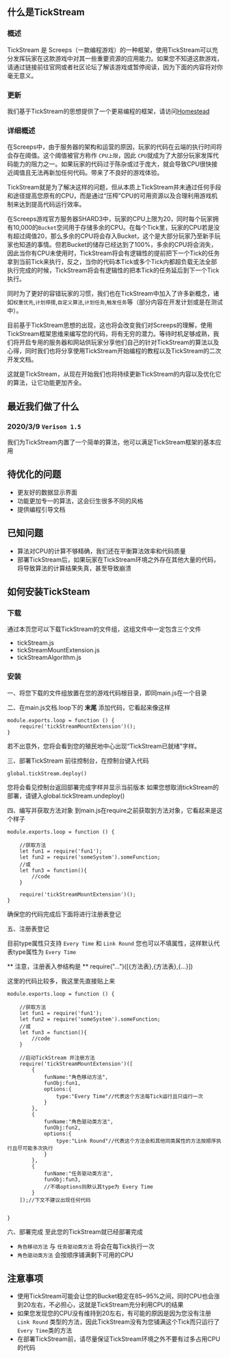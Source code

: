 ## 什么是TickStream
### 概述
TickStream 是 Screeps（一款编程游戏）的一种框架，使用TickStream可以充分发挥玩家在这款游戏中对其一些重要资源的应用能力。如果您不知道这款游戏，请通过链接前往官网或者社区论坛了解该游戏或暂停阅读，因为下面的内容将对你毫无意义。

### 更新
我们基于TickStream的思想提供了一个更易编程的框架，请访问[Homestead](https://gitee.com/mingzey/homestead)

### 详细概述
在Screeps中，由于服务器的架构和运营的原因，玩家的代码在云端的执行时间将会存在阈值。这个阈值被官方称作 `CPU上限`，因此 `CPU`就成为了大部分玩家发挥代码能力的阻力之一。如果玩家的代码过于陈杂或过于庞大，就会导致CPU很快接近阈值且无法再新加任何代码。带来了不良好的游戏体验。

TickStream就是为了解决这样的问题，但从本质上TickStream并未通过任何手段和途径提高您原有的CPU，而是通过“压榨”CPU的可用资源以及合理利用游戏机制来达到提高代码运行效率。

在Screeps游戏官方服务器SHARD3中，玩家的CPU上限为20，同时每个玩家拥有10,000的`Bucket`空间用于存储多余的CPU。在每个Tick里，玩家的CPU若是没有超过阈值20，那么多余的CPU将会存入Bucket，这个是大部分玩家乃至新手玩家也知道的事情。但若Bucket的储存已经达到了100%，多余的CPU将会消失，因此当你有CPU未使用时，TickStream将会有逻辑性的提前把下一个Tick的任务拿到当前Tick来执行，反之，当你的代码本Tick或多个Tick内都超负载无法全部执行完成的时候，TickStream将会有逻辑性的把本Tick的任务延后到下一个Tick执行。

同时为了更好的容错玩家的习惯，我们也在TickStream中加入了许多新概念，诸如`权重优先`,`计划停摆`,`自定义算法`,`计划任务`,`触发任务`等（部分内容在开发计划或是在测试中）。

目前基于TickStream思想的出现，这也将会改变我们对Screeps的理解，使用TickStream框架思维来编写您的代码，将有无穷的潜力。等待时机足够成熟，我们将开启专用的服务器和网站供玩家分享他们自己的针对TickStream的算法以及心得，同时我们也将分享使用TickStream开始编程的教程以及TickStream的二次开发文档。

这就是TickStream，从现在开始我们也将持续更新TickStream的内容以及优化它的算法，让它功能更加齐全。

## 最近我们做了什么
### 2020/3/9 `Verison 1.5`
我们为TickStream内置了一个简单的算法，他可以满足TickStream框架的基本应用

## 待优化的问题
* 更友好的数据显示界面
* 功能更加专一的算法，这会衍生很多不同的风格
* 提供编程引导文档

## 已知问题
* 算法对CPU的计算不够精确，我们还在平衡算法效率和代码质量
* 部署TickStream后，如果玩家在TickStream环境之外存在其他大量的代码，将导致算法的计算结果失真，甚至导致崩溃

## 如何安装TickSteam
### 下载
通过本页您可以下载TickStream的文件组，这组文件中一定包含三个文件

* tickStream.js
* tickStreamMountExtension.js
* tickStreamAlgorithm.js

### 安装

一、将您下载的文件组放置在您的游戏代码根目录，即同main.js在一个目录

二、在main.js文档.loop下的 **末尾** 添加代码，它看起来像这样
```
module.exports.loop = function () {
    require('tickStreamMountExtension')();
}
```
若不出意外，您将会看到您的殖民地中心出现“TickStream已就绪”字样。

三、部署TickStream
前往控制台，在控制台键入代码
```
global.tickStream.deploy()
```
您将会看见控制台返回部署完成字样并显示当前版本
如果您想取消tickStream的部署，请键入global.tickStream.undeploy()

四、编写并获取方法对象
到main.js在require之前获取到方法对象，它看起来是这个样子
```
module.exports.loop = function () {

    //获取方法
    let fun1 = require('fun1');
    let fun2 = require('someSystem').someFunction;
    //或
    let fun3 = function(){
        //code
    }

    require('tickStreamMountExtension')();
}
```
确保您的代码完成后下面将进行注册表登记

五、注册表登记

目前type属性只支持 `Every Time` 和 `Link Round`
您也可以不填属性，这样默认代表type属性为 `Every Time`

** 注意，注册表入参结构是 **
require("...")([{方法表},{方法表},{...}])


这里的代码比较多，我这里先直接贴上来
```
module.exports.loop = function () {

    //获取方法
    let fun1 = require('fun1');
    let fun2 = require('someSystem').someFunction;
    //或
    let fun3 = function(){
        //code
    }

    //启动TickStream 并注册方法
    require('tickStreamMountExtension')([
        {
            funName:"角色移动方法",
            funObj:fun1,
            options:{
                type:"Every Time"//代表这个方法每Tick运行且只运行一次
            }
        },
        {
            funName:"角色驱动类方法",
            funObj:fun2,
            options:{
                tpye:"Link Round"//代表这个方法会和其他同类属性的方法按顺序执行且尽可能多次执行
            }
        },
        {
            funName:"任务驱动类方法",
            funObj:fun3,
            //不填options则默认其type为 Every Time
        }
    ]);//下文不建议出现任何代码


}
```

六、部署完成
至此您的TickStream就已经部署完成
* `角色移动方法` 与 `任务驱动类方法` 将会在每Tick执行一次
* `角色驱动类方法` 会按顺序铺满剩下可用的CPU


## 注意事项
* 使用TickStream可能会让您的Bucket稳定在85~95%之间，同时CPU也会涨到20左右，不必担心，这就是TickStream充分利用CPU的结果
* 如果您发现您的CPU没有维持到20左右，有可能的原因是因为您没有注册 `Link Round` 类型的方法，因此TickStream没有为您铺满这个Tick而只运行了 `Every Time`类的方法
* 在部署TickStream前，请尽量保证TickStream环境之外不要有过多占用CPU的代码
